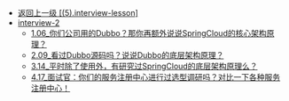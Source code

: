 - [返回上一级 [(5).interview-lesson]](java-notes/(5).interview-lesson/)
- [interview-2](java-notes/(5).interview-lesson/interview-2/)
  - [1.06_你们公司用的Dubbo？那你再额外说说SpringCloud的核心架构原理？](java-notes/(5).interview-lesson/interview-2/1.06_你们公司用的Dubbo？那你再额外说说SpringCloud的核心架构原理？.md)
  - [2.09_看过Dubbo源码吗？说说Dubbo的底层架构原理？](java-notes/(5).interview-lesson/interview-2/2.09_看过Dubbo源码吗？说说Dubbo的底层架构原理？.md)
  - [3.14_平时除了使用外，有研究过SpringCloud的底层架构原理么？](java-notes/(5).interview-lesson/interview-2/3.14_平时除了使用外，有研究过SpringCloud的底层架构原理么？.md)
  - [4.17_面试官：你们的服务注册中心进行过选型调研吗？对比一下各种服务注册中心！](java-notes/(5).interview-lesson/interview-2/4.17_面试官：你们的服务注册中心进行过选型调研吗？对比一下各种服务注册中心！.md)
